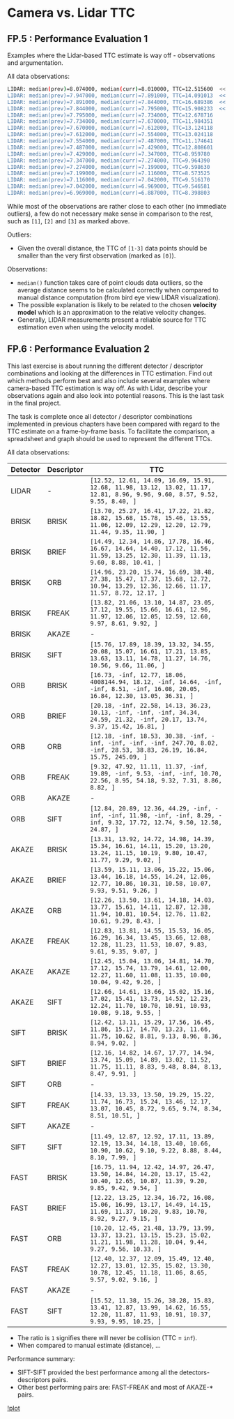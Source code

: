 # Camera vs. Lidar TTC

## FP.5 : Performance Evaluation 1

Examples where the Lidar-based TTC estimate is way off - observations and argumentation.

All data observations:

```bash
LIDAR: median(prev)=8.074000, median(curr)=8.010000, TTC=12.515600  << [0] >>
LIDAR: median(prev)=7.947000, median(curr)=7.891000, TTC=14.091013  << [1] >>
LIDAR: median(prev)=7.891000, median(curr)=7.844000, TTC=16.689386  << [2] >>
LIDAR: median(prev)=7.844000, median(curr)=7.795000, TTC=15.908233  << [3] >>
LIDAR: median(prev)=7.795000, median(curr)=7.734000, TTC=12.678716
LIDAR: median(prev)=7.734000, median(curr)=7.670000, TTC=11.984351
LIDAR: median(prev)=7.670000, median(curr)=7.612000, TTC=13.124118
LIDAR: median(prev)=7.612000, median(curr)=7.554000, TTC=13.024118
LIDAR: median(prev)=7.554000, median(curr)=7.487000, TTC=11.174641
LIDAR: median(prev)=7.487000, median(curr)=7.429000, TTC=12.808601
LIDAR: median(prev)=7.429000, median(curr)=7.347000, TTC=8.959780
LIDAR: median(prev)=7.347000, median(curr)=7.274000, TTC=9.964390
LIDAR: median(prev)=7.274000, median(curr)=7.199000, TTC=9.598630
LIDAR: median(prev)=7.199000, median(curr)=7.116000, TTC=8.573525
LIDAR: median(prev)=7.116000, median(curr)=7.042000, TTC=9.516170
LIDAR: median(prev)=7.042000, median(curr)=6.969000, TTC=9.546581
LIDAR: median(prev)=6.969000, median(curr)=6.887000, TTC=8.398803
```

While most of the observations are rather close to each other (no immediate outliers), a few do not necessary make sense in comparison to the rest, such as `[1]`, `[2]` and `[3]` as marked above.

Outliers:

* Given the overall distance, the TTC of `[1-3]` data points should be smaller than the very first observation (marked as `[0]`).

Observations:

* `median()` function takes care of point clouds data outliers, so the average distance seems to be calculated correctly when compared to manual distance computation (from bird eye view LIDAR visualization).
* The possible explanation is likely to be related to the chosen **velocity model** which is an approximation to the relative velocity changes.
* Generally, LIDAR measurements present a reliable source for TTC estimation even when using the velocity model.

## FP.6 : Performance Evaluation 2

This last exercise is about running the different detector / descriptor combinations and looking at the differences in TTC estimation. Find out which methods perform best and also include several examples where camera-based TTC estimation is way off. As with Lidar, describe your observations again and also look into potential reasons. This is the last task in the final project.

The task is complete once all detector / descriptor combinations implemented in previous chapters have been compared with regard to the TTC estimate on a frame-by-frame basis. To facilitate the comparison, a spreadsheet and graph should be used to represent the different TTCs.

All data observations:

| Detector | Descriptor | TTC |
| --- | --- | --- | 
| LIDAR | - | `[12.52, 12.61, 14.09, 16.69, 15.91, 12.68, 11.98, 13.12, 13.02, 11.17, 12.81, 8.96, 9.96, 9.60, 8.57, 9.52, 9.55, 8.40, ]` | 
| BRISK | BRISK | `[13.70, 25.27, 16.41, 17.22, 21.82, 18.82, 15.68, 15.78, 15.46, 13.55, 11.06, 12.09, 12.29, 12.20, 12.79, 11.44, 9.35, 11.90, ]` | 
| BRISK | BRIEF | `[14.49, 12.34, 14.86, 17.78, 16.46, 16.67, 14.64, 14.40, 17.12, 11.56, 11.59, 13.25, 12.30, 11.39, 11.13, 9.60, 8.88, 10.41, ]` |
| BRISK | ORB | `[14.96, 23.20, 15.74, 16.69, 38.48, 27.38, 15.47, 17.37, 15.68, 12.72, 10.94, 13.29, 12.36, 12.66, 11.17, 11.57, 8.72, 12.17, ]` |
| BRISK | FREAK | `[13.82, 21.06, 13.10, 14.87, 23.05, 17.12, 19.55, 15.66, 16.61, 12.96, 11.97, 12.06, 12.05, 12.59, 12.60, 9.97, 8.61, 9.92, ]` |
| BRISK | AKAZE | - |
| BRISK | SIFT | `[15.76, 17.89, 18.39, 13.32, 34.55, 20.08, 15.07, 16.61, 17.21, 13.85, 13.63, 13.11, 14.78, 11.27, 14.76, 10.56, 9.66, 11.06, ]` |
| ORB | BRISK | `[16.73, -inf, 12.77, 18.06, 4008144.94, 18.12, -inf, 14.64, -inf, -inf, 8.51, -inf, 16.08, 20.05, 16.84, 12.30, 13.05, 36.31, ]` |
| ORB | BRIEF | `[20.18, -inf, 22.58, 14.13, 36.23, 10.13, -inf, -inf, -inf, 34.34, 24.59, 21.32, -inf, 20.17, 13.74, 9.37, 15.42, 16.81, ]` |
| ORB | ORB | `[12.18, -inf, 18.53, 30.38, -inf, -inf, -inf, -inf, -inf, 247.70, 8.02, -inf, 28.53, 38.83, 26.19, 16.84, 15.75, 245.09, ]` |
| ORB | FREAK | `[9.32, 47.92, 11.11, 11.37, -inf, 19.89, -inf, 9.53, -inf, -inf, 10.70, 22.56, 8.95, 54.18, 9.32, 7.31, 8.86, 8.82, ]` |
| ORB | AKAZE | - |
| ORB | SIFT | `[12.84, 20.89, 12.36, 44.29, -inf, -inf, -inf, 11.98, -inf, -inf, 8.29, -inf, 9.32, 17.72, 12.74, 9.50, 12.58, 24.87, ]` |
| AKAZE | BRISK | `[13.31, 13.92, 14.72, 14.98, 14.39, 15.34, 16.61, 14.11, 15.20, 13.20, 13.24, 11.15, 10.19, 9.80, 10.47, 11.77, 9.29, 9.02, ]` |
| AKAZE | BRIEF | `[13.59, 15.11, 13.06, 15.22, 15.06, 13.44, 16.18, 14.55, 14.24, 12.06, 12.77, 10.86, 10.31, 10.58, 10.07, 9.93, 9.51, 9.26, ]` |
| AKAZE | ORB | `[12.26, 13.50, 13.61, 14.18, 14.03, 13.77, 15.61, 14.11, 12.87, 12.38, 11.94, 10.81, 10.54, 12.76, 11.82, 10.61, 9.29, 8.43, ]` |
| AKAZE | FREAK | `[12.83, 13.81, 14.55, 15.53, 16.05, 16.29, 16.34, 13.45, 13.66, 12.08, 12.28, 11.23, 11.53, 10.07, 9.83, 9.61, 9.35, 9.07, ]` |
| AKAZE | AKAZE | `[12.45, 15.04, 13.06, 14.81, 14.70, 17.12, 15.74, 13.79, 14.61, 12.00, 12.27, 11.60, 11.08, 11.35, 10.00, 10.04, 9.42, 9.26, ]` |
| AKAZE | SIFT | `[12.66, 14.61, 13.66, 15.02, 15.16, 17.02, 15.41, 13.73, 14.52, 12.23, 12.24, 11.70, 10.70, 10.91, 10.93, 10.08, 9.18, 9.55, ]` |
| SIFT | BRISK | `[12.42, 13.11, 15.29, 17.56, 16.45, 11.86, 15.17, 14.70, 13.23, 11.66, 11.75, 10.62, 8.81, 9.13, 8.96, 8.36, 8.94, 9.02, ]` |
| SIFT | BRIEF | `[12.16, 14.82, 14.67, 17.77, 14.94, 13.74, 15.09, 14.89, 13.02, 11.52, 11.75, 11.11, 8.83, 9.48, 8.84, 8.13, 8.47, 9.91, ]` |
| SIFT | ORB | - |
| SIFT | FREAK | `[14.33, 13.33, 13.50, 19.29, 15.22, 11.74, 16.73, 15.24, 13.46, 12.17, 13.07, 10.45, 8.72, 9.65, 9.74, 8.34, 8.51, 10.51, ]` |
| SIFT | AKAZE | - |
| SIFT | SIFT | `[11.49, 12.87, 12.92, 17.11, 13.89, 12.19, 13.34, 14.18, 13.40, 10.66, 10.90, 10.62, 9.10, 9.22, 8.88, 8.44, 8.10, 7.99, ]` |
| FAST | BRISK | `[16.75, 11.94, 12.42, 14.97, 26.47, 13.50, 14.84, 14.20, 13.17, 15.42, 10.40, 12.65, 10.87, 11.39, 9.20, 9.85, 9.42, 9.54, ]` |
| FAST | BRIEF | `[12.22, 13.25, 12.34, 16.72, 16.08, 15.06, 16.99, 13.17, 14.49, 14.15, 11.69, 11.37, 10.20, 9.83, 10.70, 8.92, 9.27, 9.15, ]` |
| FAST | ORB | `[10.20, 12.45, 21.48, 13.79, 13.99, 13.37, 13.21, 13.15, 15.23, 15.02, 11.21, 11.98, 11.28, 10.04, 9.44, 9.27, 9.56, 10.33, ]` |
| FAST | FREAK | `[12.40, 12.37, 12.09, 15.49, 12.40, 12.27, 13.01, 12.35, 15.02, 13.30, 10.78, 12.45, 11.18, 11.06, 8.65, 9.57, 9.02, 9.16, ]` |
| FAST | AKAZE | - |
| FAST | SIFT | `[15.52, 11.38, 15.26, 38.28, 15.83, 13.41, 12.87, 13.99, 14.62, 16.55, 12.20, 11.87, 11.93, 10.91, 10.37, 9.93, 9.95, 10.25, ]` |


* The ratio is `1` signifies there will never be collision (TTC = `inf`).
* When compared to manual estimate (distance), ...

Performance summary:

* SIFT-SIFT provided the best performance among all the detectors-descriptors pairs.
* Other best performing pairs are: FAST-FREAK and most of AKAZE-* pairs.

[!plot](performance.png)